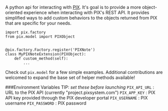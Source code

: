 A python api for interacting with [PIX](www.pixsystem.com/). It's goal is to provide a more object-oriented experience when interacting with PIX's REST API. It provides simplified ways to add custom behaviors to the objects returned from PIX that are specific for your needs.

```
import pix.factory
from pix.model import PIXObject


@pix.factory.Factory.register('PIXNote')
class MyPIXNoteExtension(PIXObject):
    def custom_method(self):
        ...
```

 Check out `pix.model` for a few simple examples. Additional contributions are welcomed to expand the base set of helper methods available!

###Environment Variables 
    TIP: *set these before launching*
`PIX_API_URL` : URL to the PIX API (currently "project.pixsystem.com") 
`PIX_APP_KEY` : PIX API key provided through the PIX developer portal
`PIX_USERNAME` : PIX username
`PIX_PASSWORD` : PIX password
